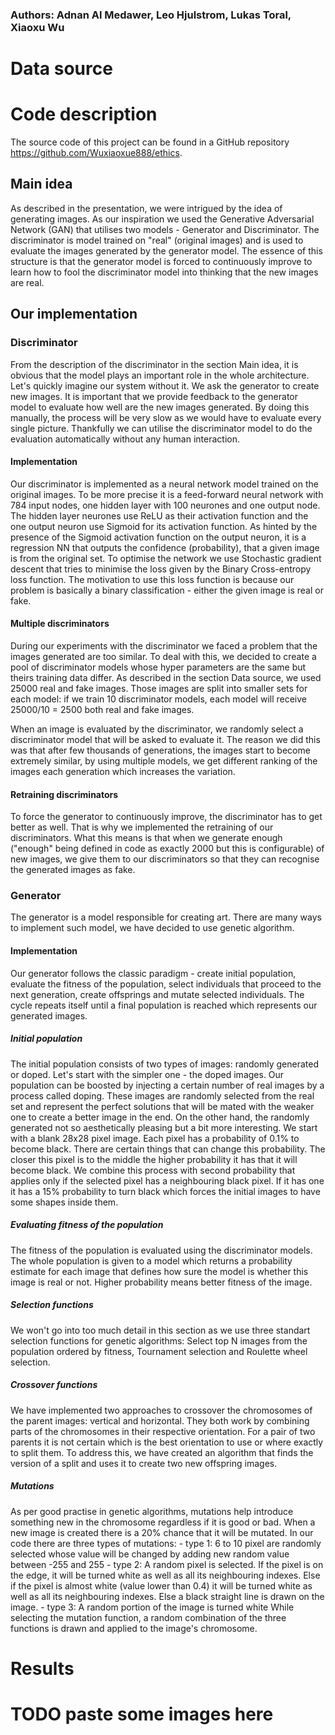 ### Authors: Adnan Al Medawer, Leo Hjulstrom, Lukas Toral, Xiaoxu Wu

# Data source
# Code description
The source code of this project can be found in a GitHub repository https://github.com/Wuxiaoxue888/ethics. 
## Main idea
As described in the presentation, we were intrigued by the idea of generating images. As our inspiration we used the Generative Adversarial Network (GAN) that utilises two models - Generator and Discriminator. The discriminator is model trained on "real" (original images) and is used to evaluate the images generated by the generator model. The essence of this structure is that the generator model is forced to continuously improve to learn how to fool the discriminator model into thinking that the new images are real.
## Our implementation
### Discriminator
From the description of the discriminator in the section Main idea, it is obvious that the model plays an important role in the whole architecture. Let's quickly imagine our system without it. We ask the generator to create new images. It is important that we provide feedback to the generator model to evaluate how well are the new images generated. By doing this manually, the process will be very slow as we would have to evaluate every single picture. Thankfully we can utilise the discriminator model to do the evaluation automatically without any human interaction.
#### Implementation
Our discriminator is implemented as a neural network model trained on the original images. To be more precise it is a feed-forward neural network with 784 input nodes, one hidden layer with 100 neurones and one output node. The hidden layer neurones use ReLU as their activation function and the one output neuron use Sigmoid for its activation function. As hinted by the presence of the Sigmoid activation function on the output neuron, it is a regression NN that outputs the confidence (probability), that a given image is from the original set. To optimise the network we use Stochastic gradient descent that tries to minimise the loss given by the Binary Cross-entropy loss function. The motivation to use this loss function is because our problem is basically a binary classification - either the given image is real or fake.
#### Multiple discriminators
During our experiments with the discriminator we faced a problem that the images generated are too similar. To deal with this, we decided to create a pool of discriminator models whose hyper parameters are the same but theirs training data differ. As described in the section Data source, we used 25000 real and fake images. Those images are split into smaller sets for each model: if we train 10 discriminator models, each model will receive 25000/10 = 2500 both real and fake images.

When an image is evaluated by the discriminator, we randomly select a discriminator model that will be asked to evaluate it. The reason we did this was that after few thousands of generations, the images start to become extremely similar, by using multiple models, we get different ranking of the images each generation which increases the variation. 
#### Retraining discriminators
To force the generator to continuously improve, the discriminator has to get better as well. That is why we implemented the retraining of our discriminators. What this means is that when we generate enough ("enough" being defined in code as exactly 2000 but this is configurable) of new images, we give them to our discriminators so that they can recognise the generated images as fake. 

### Generator
The generator is a model responsible for creating art. There are many ways to implement such model, we have decided to use genetic algorithm.
#### Implementation
Our generator follows the classic paradigm - create initial population, evaluate the fitness of the population, select individuals that proceed to the next generation, create offsprings and mutate selected individuals. The cycle repeats itself until a final population is reached which represents our generated images.
##### Initial population
The initial population consists of two types of images: randomly generated or doped. Let's start with the simpler one - the doped images. Our population can be boosted by injecting a certain number of real images by a process called doping. These images are randomly selected from the real set and represent the perfect solutions that will be mated with the weaker one to create a better image in the end. On the other hand, the randomly generated not so aesthetically pleasing but a bit more interesting. We start with a blank 28x28 pixel image. Each pixel has a probability of 0.1% to become black. There are certain things that can change this probability. The  closer this pixel is to the middle the higher probability it has that it will become black. We combine this process with second probability that applies only if the selected pixel has a neighbouring black pixel. If it has one it has a 15% probability to turn black which forces the initial images to have some shapes inside them.
##### Evaluating fitness of the population
The fitness of the population is evaluated using the discriminator models. The whole population is given to a model which returns a probability estimate for each image that defines how sure the model is whether this image is real or not. Higher probability means better fitness of the image.
##### Selection functions
We won't go into too much detail in this section as we use three standart selection functions for genetic algorithms: Select top N images from the population ordered by fitness, Tournament selection and Roulette wheel selection.
##### Crossover functions
We have implemented two approaches to crossover the chromosomes of the parent images: vertical and horizontal. They both work by combining parts of the chromosomes in their respective orientation. For a pair of two parents it is not certain which is the best orientation to use or where exactly to split them. To address this, we have created an algorithm that finds the version of a split and uses it to create two new offspring images.
##### Mutations
As per good practise in genetic algorithms, mutations help introduce something new in the chromosome regardless if it is good or bad. When a new image is created there is a 20% chance that it will be mutated. 
In our code there are three types of mutations:
	- type 1: 6 to 10 pixel are randomly selected whose value will be changed by adding new random value between -255 and 255
	- type 2: A random pixel is selected. If the pixel is on the edge, it will be turned white as well as all its neighbouring indexes. Else if the pixel is almost white (value lower than 0.4) it will be turned white as well as all its neighbouring indexes. Else a black straight line is drawn on the image.
	- type 3: A random portion of the image is turned white
While selecting the mutation function, a random combination of the three functions is drawn and applied to the image's chromosome. 
# Results
 # TODO paste some images here
